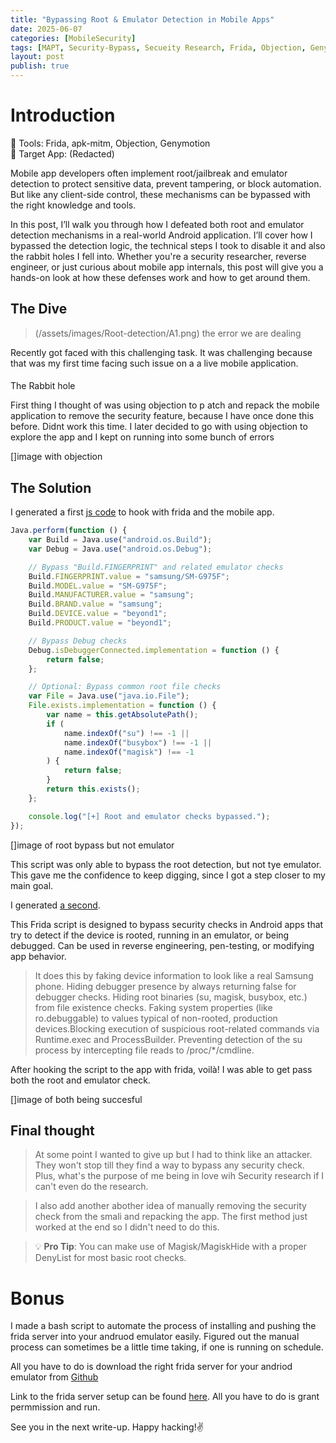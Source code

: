 ```yaml
---
title: "Bypassing Root & Emulator Detection in Mobile Apps"
date: 2025-06-07
categories: [MobileSecurity]
tags: [MAPT, Security-Bypass, Secueity Research, Frida, Objection, Genymotion]
layout: post
publish: true
---
```


# Introduction
🧰 Tools: Frida, apk-mitm, Objection, Genymotion  
📱 Target App: (Redacted)

Mobile app developers often implement root/jailbreak and emulator detection to protect sensitive data, prevent tampering, or block automation. But like any client-side control, these mechanisms can be bypassed with the right knowledge and tools.

In this post, I’ll walk you through how I defeated both root and emulator detection mechanisms in a real-world Android application. I’ll cover how I bypassed the detection logic, the technical steps I took to disable it and also the rabbit holes I fell into. Whether you're a security researcher, reverse engineer, or just curious about mobile app internals, this post will give you a hands-on look at how these defenses work and how to get around them.

## The Dive
> (/assets/images/Root-detection/A1.png) the error we are dealing

Recently got faced with this challenging task. It was challenging because that was my first time facing such issue on a a live mobile application.

####
The Rabbit hole

First thing I thought of was using objection to p
atch and repack the mobile application to remove the security feature, because I have once done this before. Didnt work this time.
I later decided to go with using objection to explore the app and I kept on running into some bunch of errors

[]image with objection 






## The Solution
I generated a first [js code](https://github.com/DghostNinja/Application-Security/blob/main/APPSEC-notes%2FMobSec%2Fbypass-root-emulator.js) to hook with frida and the mobile app. 

```js
Java.perform(function () {
    var Build = Java.use("android.os.Build");
    var Debug = Java.use("android.os.Debug");

    // Bypass "Build.FINGERPRINT" and related emulator checks
    Build.FINGERPRINT.value = "samsung/SM-G975F";
    Build.MODEL.value = "SM-G975F";
    Build.MANUFACTURER.value = "samsung";
    Build.BRAND.value = "samsung";
    Build.DEVICE.value = "beyond1";
    Build.PRODUCT.value = "beyond1";

    // Bypass Debug checks
    Debug.isDebuggerConnected.implementation = function () {
        return false;
    };

    // Optional: Bypass common root file checks
    var File = Java.use("java.io.File");
    File.exists.implementation = function () {
        var name = this.getAbsolutePath();
        if (
            name.indexOf("su") !== -1 ||
            name.indexOf("busybox") !== -1 ||
            name.indexOf("magisk") !== -1
        ) {
            return false;
        }
        return this.exists();
    };

    console.log("[+] Root and emulator checks bypassed.");
});
```

[]image of root bypass but not emulator


This script was only able to bypass the root detection, but not tye emulator. This gave me the confidence to keep digging, since I got a step closer to my main goal.

I generated [a second](https://github.com/DghostNinja/Application-Security/blob/main/APPSEC-notes%2FMobSec%2Fbypass-root-%26-emulator-detection.js#L1-L117).

This Frida script is designed to  bypass security checks in Android apps that try to detect if the device is rooted, running in an emulator, or being debugged. Can be used in reverse engineering, pen-testing, or modifying app behavior.

> It does this by faking device information to look like a real Samsung phone. Hiding debugger presence by always returning false for debugger checks. Hiding root binaries (su, magisk, busybox, etc.) from file existence checks. Faking system properties (like ro.debuggable) to values typical of non-rooted, production devices.Blocking execution of suspicious root-related commands via Runtime.exec and ProcessBuilder. Preventing detection of the su process by intercepting file reads to /proc/*/cmdline.


After hooking the script to the app with frida, voilà! I was able to get pass both the root and emulator check.

[]image of both being succesful

## Final thought 
> At some point I wanted to give up but I had to think like an attacker. They won't stop till they find a way to bypass any security check. Plus, what's the purpose of me being in love wih Security research if I can't even do the research. 

> I also add another abother idea of manually removing the security check from the smali and repacking the app. The first method just worked at the end so I didn't need to do this.


> 💡 **Pro Tip**: You can make use of Magisk/MagiskHide with a proper DenyList for most basic root checks.

# Bonus
I made a bash script to automate the process of installing and pushing the frida server into your andruod emulator easily. Figured out the manual process can sometimes be a little time taking, if one is running on schedule. 

All you have to do is download the right frida server for your andriod emulator from [Github](https://github.com/frida/frida/releases/tag/17.1.2)

Link to the frida server setup can be found [here](https://github.com/DghostNinja/Application-Security/blob/main/APPSEC-notes%2FMobSec%2Ffrida_set.sh). All you have to do is grant permmission and run. 


See you in the next write-up. Happy hacking!✌️
